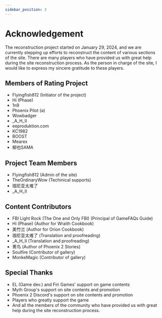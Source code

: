 ```yaml
---
sidebar_position: 3
---
```


# Acknowledgement

The reconstruction project started on January 29, 2024, and we are currently stepping up efforts to reconstruct the content of various sections of the site. There are many players who have provided us with great help during the site reconstruction process. As the person in charge of the site, I would like to express my sincere gratitude to these players.

## Members of Rating Project

- Flyingfish812 (Initiator of the project)
- Hi (Phase)
- 1n9
- Phoenix Pilot (ǝ)
- Wowbadger
- _A_H_II
- eeproduktion.com
- KC1982
- BOOST
- Mearex
- 柳也SAMA

## Project Team Members

- Flyingfish812 (Admin of the site)
- TheOrdinaryWow (Techinical supports)
- 珈尼亚太难了
- _A_H_II

## Content Contributors

- FBI Light Rock (The One and Only FBI) (Principal of GameFAQs Guide)
- Hi (Phase) (Author for Wraith Cookbook)
- 美竹兰 (Author for Orion Cookbook)
- 珈尼亚太难了 (Translation and proofreading)
- _A_H_II (Translation and proofreading)
- 菁鸟 (Author of Phoenix 2 Stories)
- Soulfire (Contributor of gallery)
- MonkeMagic (Contributor of gallery)

## Special Thanks

- EL (Game dev.) and Firi Games' support on game contents
- Myth Group's support on site contents and promotion
- Phoenix 2 Discord's support on site contents and promotion
- Players who greatly support the game
- And all the members of the community who have provided us with great help during the site reconstruction process.